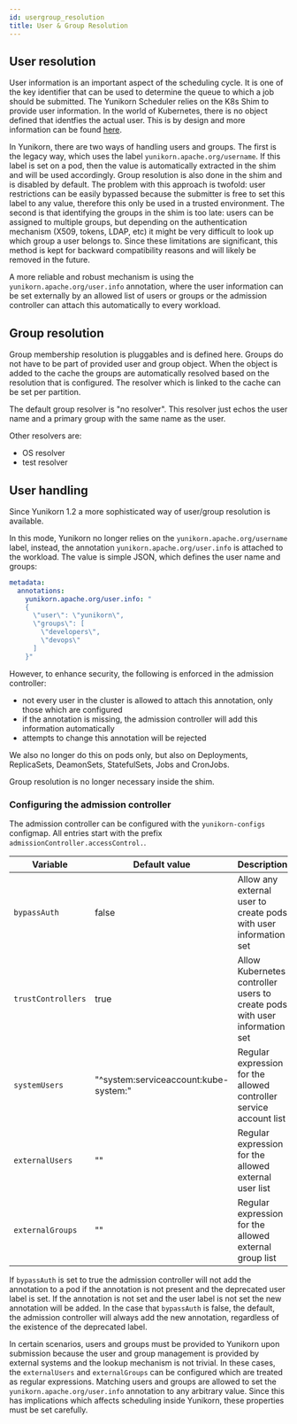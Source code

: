 ```yaml
---
id: usergroup_resolution
title: User & Group Resolution
---
```


<!--
Licensed to the Apache Software Foundation (ASF) under one
or more contributor license agreements.  See the NOTICE file
distributed with this work for additional information
regarding copyright ownership.  The ASF licenses this file
to you under the Apache License, Version 2.0 (the
"License"); you may not use this file except in compliance
with the License.  You may obtain a copy of the License at

  http://www.apache.org/licenses/LICENSE-2.0

Unless required by applicable law or agreed to in writing,
software distributed under the License is distributed on an
"AS IS" BASIS, WITHOUT WARRANTIES OR CONDITIONS OF ANY
KIND, either express or implied.  See the License for the
specific language governing permissions and limitations
under the License.
-->

## User resolution

User information is an important aspect of the scheduling cycle. It is one of the key identifier that can be used to determine the queue to which a job should be submitted. The Yunikorn Scheduler relies on the K8s Shim to provide user information. In the world of Kubernetes, there is no object defined that identfies the actual user. This is by design and more information can be found [here](https://kubernetes.io/docs/reference/access-authn-authz/authentication/#users-in-kubernetes).

In Yunikorn, there are two ways of handling users and groups. The first is the legacy way, which uses the label `yunikorn.apache.org/username`. If this label is set on a pod, then the value is automatically extracted in the shim and will be used accordingly. Group resolution is also done in the shim and is disabled by default. The problem with this approach is twofold: user restrictions can be easily bypassed because the submitter is free to set this label to any value, therefore this only be used in a trusted environment. The second is that identifying the groups in the shim is too late: users can be assigned to multiple groups, but depending on the authentication mechanism (X509, tokens, LDAP, etc) it might be very difficult to look up which group a user belongs to. Since these limitations are significant, this method is kept for backward compatibility reasons and will likely be removed in the future.

A more reliable and robust mechanism is using the `yunikorn.apache.org/user.info` annotation, where the user information can be set externally by an allowed list of users or groups or the admission controller can attach this automatically to every workload.


## Group resolution

Group membership resolution is pluggables and is defined here. Groups do not have to be part of provided user and group object. When the object is added to the cache the groups are automatically resolved based on the resolution that is configured.
The resolver which is linked to the cache can be set per partition.

The default group resolver is "no resolver".
This resolver just echos the user name and a primary group with the same name as the user.

Other resolvers are:
* OS resolver
* test resolver



## User handling

Since Yunikorn 1.2 a more sophisticated way of user/group resolution is available.

In this mode, Yunikorn no longer relies on the `yunikorn.apache.org/username` label, instead, the annotation `yunikorn.apache.org/user.info` is attached to the workload. The value is simple JSON, which defines the user name and groups:

```yaml
metadata:
  annotations:
    yunikorn.apache.org/user.info: "
    {
      \"user\": \"yunikorn\",
      \"groups\": [
        \"developers\",
        \"devops\"
      ]
    }"
```

However, to enhance security, the following is enforced in the admission controller:
* not every user in the cluster is allowed to attach this annotation, only those which are configured
* if the annotation is missing, the admission controller will add this information automatically
* attempts to change this annotation will be rejected

We also no longer do this on pods only, but also on Deployments, ReplicaSets, DeamonSets, StatefulSets, Jobs and CronJobs.

Group resolution is no longer necessary inside the shim.

### Configuring the admission controller

The admission controller can be configured with the `yunikorn-configs` configmap. All entries start with the prefix `admissionController.accessControl.`.

| Variable           | Default value                         | Description                                                                |
|--------------------|---------------------------------------|----------------------------------------------------------------------------|
| `bypassAuth`       | false                                 | Allow any external user to create pods with user information set           |
| `trustControllers` | true                                  | Allow Kubernetes controller users to create pods with user information set |
| `systemUsers`      | "^system:serviceaccount:kube-system:" | Regular expression for the allowed controller service account list         |
| `externalUsers`    | ""                                    | Regular expression for the allowed external user list                      |
| `externalGroups`   | ""                                    | Regular expression for the allowed external group list                     |

If `bypassAuth` is set to true the admission controller will not add the annotation to a pod if the annotation is not present and the deprecated user label is set. If the annotation is not set and the user label is not set the new annotation will be added. In the case that `bypassAuth` is false, the default, the admission controller will always add the new annotation, regardless of the existence of the deprecated label.

In certain scenarios, users and groups must be provided to Yunikorn upon submission because the user and group management is provided by external systems and the lookup mechanism is not trivial. In these cases, the `externalUsers` and `externalGroups` can be configured which are treated as regular expressions. Matching users and groups are allowed to set the `yunikorn.apache.org/user.info` annotation to any arbitrary value. Since this has implications which affects scheduling inside Yunikorn, these properties must be set carefully.
